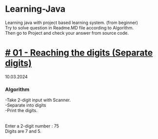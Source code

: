 # Learning-Java
Learning java with project based learning system.  (from beginner) <br>
Try to solve question in Readme.MD file according to Algorithm. <br>
Then go to Project and check your answer from source code.

# <a href="https://github.com/Burakegekocabay/Learning-Java/"># 01 - Reaching the digits (Separate digits)</a>
10.03.2024
<h3>Algorithm</h2>
-Take 2-digit input with Scanner. <br>
-Separate into digits <br>
-Print the digits. <br>
<br> <br>
Enter a 2-digit number : 75 <br> 
Digits are 7 and 5.
